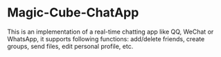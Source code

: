 # Magic-Cube-ChatApp
This is an implementation of a real-time chatting app like QQ, WeChat or WhatsApp, it supports following functions: add/delete friends, create groups, send files, edit personal profile, etc.
